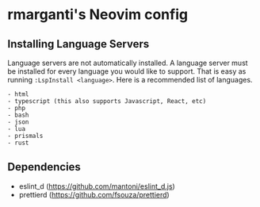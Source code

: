 # rmarganti's Neovim config

## Installing Language Servers

Language servers are not automatically installed. A language server must be
installed for every language you would like to support. That is easy as running
`:LspInstall <language>`. Here is a recommended list of languages.

    - html
    - typescript (this also supports Javascript, React, etc)
    - php
    - bash
    - json
    - lua
    - prismals
    - rust

## Dependencies

- eslint_d (https://github.com/mantoni/eslint_d.js)
- prettierd (https://github.com/fsouza/prettierd)
